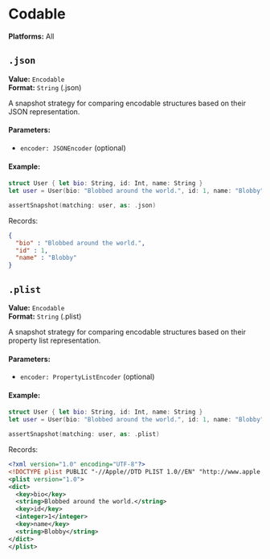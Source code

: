 # Codable

**Platforms:** All

## `.json`

**Value:** `Encodable`
<br>
**Format:** `String` (.json)

A snapshot strategy for comparing encodable structures based on their JSON representation.

#### Parameters:

  - `encoder: JSONEncoder` (optional)

#### Example:

``` swift
struct User { let bio: String, id: Int, name: String }
let user = User(bio: "Blobbed around the world.", id: 1, name: "Blobby")

assertSnapshot(matching: user, as: .json)
```

Records:

``` json
{
  "bio" : "Blobbed around the world.",
  "id" : 1,
  "name" : "Blobby"
}
```

## `.plist`

**Value:** `Encodable`
<br>
**Format:** `String` (.plist)

A snapshot strategy for comparing encodable structures based on their property list representation.

#### Parameters:

  - `encoder: PropertyListEncoder` (optional)

#### Example:

``` swift
struct User { let bio: String, id: Int, name: String }
let user = User(bio: "Blobbed around the world.", id: 1, name: "Blobby")

assertSnapshot(matching: user, as: .plist)
```

Records:

``` xml
<?xml version="1.0" encoding="UTF-8"?>
<!DOCTYPE plist PUBLIC "-//Apple//DTD PLIST 1.0//EN" "http://www.apple.com/DTDs/PropertyList-1.0.dtd">
<plist version="1.0">
<dict>
  <key>bio</key>
  <string>Blobbed around the world.</string>
  <key>id</key>
  <integer>1</integer>
  <key>name</key>
  <string>Blobby</string>
</dict>
</plist>
```
